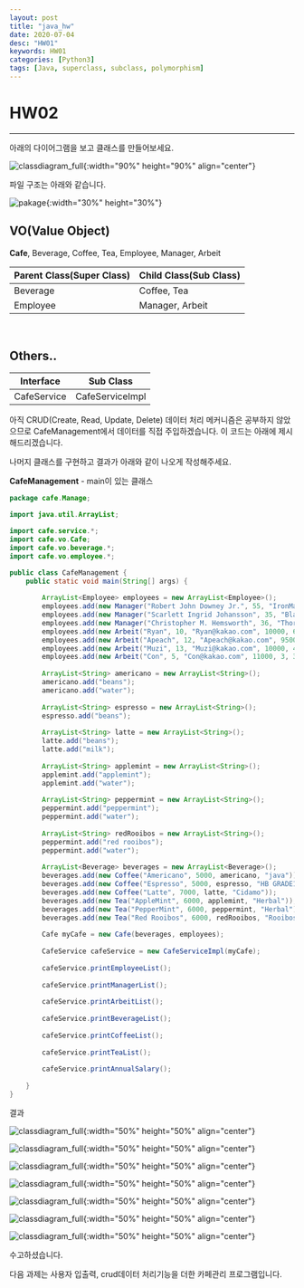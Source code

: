 ```yaml
---
layout: post
title: "java_hw"
date: 2020-07-04
desc: "HW01"
keywords: HW01
categories: [Python3]
tags: [Java, superclass, subclass, polymorphism]
---
```


# HW02
___
아래의 다이어그램을 보고 클래스를 만들어보세요.

![classdiagram_full](/static/assets/img/blog/java/HW/classdiagram_full.png){:width="90%" height="90%" align="center"}

파일 구조는 아래와 같습니다. 

![pakage](/static/assets/img/blog/java/HW/pakage.png){:width="30%" height="30%"}

## VO(Value Object)

**Cafe**, Beverage, Coffee, Tea, Employee, Manager, Arbeit

|Parent Class(Super Class)|Child Class(Sub Class)|
|------|-------|
|Beverage|Coffee, Tea|
|Employee|Manager, Arbeit|
<br>

## Others..

|Interface|Sub Class|
|-----|-----|
|CafeService|CafeServiceImpl|




아직 CRUD(Create, Read, Update, Delete) 데이터 처리 메커니즘은 공부하지 않았으므로 CafeManagement에서 데이터를 직접 주입하겠습니다. 이 코드는 아래에 제시해드리겠습니다. 

나머지 클래스를 구현하고 결과가 아래와 같이 나오게 작성해주세요. 


**CafeManagement** - main이 있는 클래스

~~~java
package cafe.Manage;

import java.util.ArrayList;

import cafe.service.*;
import cafe.vo.Cafe;
import cafe.vo.beverage.*;
import cafe.vo.employee.*;

public class CafeManagement {
	public static void main(String[] args) {
		
		ArrayList<Employee> employees = new ArrayList<Employee>();
		employees.add(new Manager("Robert John Downey Jr.", 55, "IronMan@RobertDowneyJr.com", 80000000, 100000000));
		employees.add(new Manager("Scarlett Ingrid Johansson", 35, "BlackWidow@Scarlett_Jo.com", 90000000, 120000000));
		employees.add(new Manager("Christopher M. Hemsworth", 36, "Thor@@chrishemsworth.com", 85000000, 110000000));
		employees.add(new Arbeit("Ryan", 10, "Ryan@kakao.com", 10000, 6, 5));
		employees.add(new Arbeit("Apeach", 12, "Apeach@kakao.com", 9500, 4, 3));
		employees.add(new Arbeit("Muzi", 13, "Muzi@kakao.com", 10000, 4, 3));
		employees.add(new Arbeit("Con", 5, "Con@kakao.com", 11000, 3, 3));
		
		ArrayList<String> americano = new ArrayList<String>();
		americano.add("beans");
		americano.add("water");
		
		ArrayList<String> espresso = new ArrayList<String>();
		espresso.add("beans");
		
		ArrayList<String> latte = new ArrayList<String>();
		latte.add("beans");
		latte.add("milk");
		
		ArrayList<String> applemint = new ArrayList<String>();
		applemint.add("applemint");
		applemint.add("water");
		
		ArrayList<String> peppermint = new ArrayList<String>();
		peppermint.add("peppermint");
		peppermint.add("water");
		
		ArrayList<String> redRooibos = new ArrayList<String>();
		peppermint.add("red rooibos");
		peppermint.add("water");
		
		ArrayList<Beverage> beverages = new ArrayList<Beverage>();
		beverages.add(new Coffee("Americano", 5000, americano, "java"));
		beverages.add(new Coffee("Espresso", 5000, espresso, "HB GRADE1"));
		beverages.add(new Coffee("Latte", 7000, latte, "Cidamo"));
		beverages.add(new Tea("AppleMint", 6000, applemint, "Herbal"));
		beverages.add(new Tea("PepperMint", 6000, peppermint, "Herbal"));
		beverages.add(new Tea("Red Rooibos", 6000, redRooibos, "Rooibos"));
		
		Cafe myCafe = new Cafe(beverages, employees);
		
		CafeService cafeService = new CafeServiceImpl(myCafe);
		
		cafeService.printEmployeeList();
		
		cafeService.printManagerList();
		
		cafeService.printArbeitList();
		
		cafeService.printBeverageList();
		
		cafeService.printCoffeeList();
		
		cafeService.printTeaList();
		
		cafeService.printAnnualSalary();
		
	}
}
~~~

결과

![classdiagram_full](/static/assets/img/blog/java/HW/employeeList.png){:width="50%" height="50%" align="center"}
<br>

![classdiagram_full](/static/assets/img/blog/java/HW/managerList.png){:width="50%" height="50%" align="center"}
<br>

![classdiagram_full](/static/assets/img/blog/java/HW/arbeitList.png){:width="50%" height="50%" align="center"}
<br>

![classdiagram_full](/static/assets/img/blog/java/HW/menuList.png){:width="50%" height="50%" align="center"}
<br>

![classdiagram_full](/static/assets/img/blog/java/HW/coffeeList.png){:width="50%" height="50%" align="center"}
<br>

![classdiagram_full](/static/assets/img/blog/java/HW/teaList.png){:width="50%" height="50%" align="center"}
<br>

![classdiagram_full](/static/assets/img/blog/java/HW/salary.png){:width="50%" height="50%" align="center"}
<br>

수고하셨습니다. 

다음 과제는 사용자 입출력, crud데이터 처리기능을 더한 카페관리 프로그램입니다. 